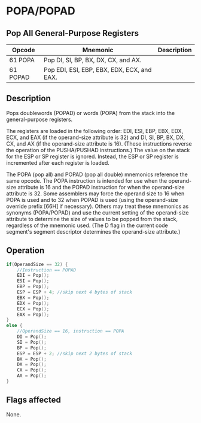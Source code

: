 # POPA/POPAD
 
## Pop All General-Purpose Registers
 
 
|Opcode|Mnemonic|Description|
|-|-|-|
|61 POPA|Pop DI, SI, BP, BX, DX, CX, and AX.||
|61 POPAD|Pop EDI, ESI, EBP, EBX, EDX, ECX, and EAX.||
 
## Description
 
Pops doublewords (POPAD) or words (POPA) from the stack into the general-purpose registers.
 
The registers are loaded in the following order: EDI, ESI, EBP, EBX, EDX, ECX, and EAX (if the operand-size attribute is 32) and DI, SI, BP, BX, DX, CX, and AX (if the operand-size attribute is 16). (These instructions reverse the operation of the PUSHA/PUSHAD instructions.) The value on the stack for the ESP or SP register is ignored. Instead, the ESP or SP register is incremented after each register is loaded.
 
The POPA (pop all) and POPAD (pop all double) mnemonics reference the same opcode. The POPA instruction is intended for use when the operand-size attribute is 16 and the POPAD instruction for when the operand-size attribute is 32. Some assemblers may force the operand size to 16 when POPA is used and to 32 when POPAD is used (using the operand-size override prefix [66H] if necessary). Others may treat these mnemonics as synonyms (POPA/POPAD) and use the current setting of the operand-size attribute to determine the size of values to be popped from the stack, regardless of the mnemonic used. (The D flag in the current code segment's segment descriptor determines the operand-size attribute.)
 
 
## Operation
 
```c
if(OperandSize == 32) {
	//Instruction == POPAD
	EDI = Pop();
	ESI = Pop();
	EBP = Pop();
	ESP = ESP + 4; //skip next 4 bytes of stack
	EBX = Pop();
	EDX = Pop();
	ECX = Pop();
	EAX = Pop();
}
else {
	//OperandSize == 16, instruction == POPA
	DI = Pop();
	SI = Pop();
	BP = Pop();
	ESP = ESP + 2; //skip next 2 bytes of stack
	BX = Pop();
	DX = Pop();
	CX = Pop();
	AX = Pop();
}

```
 
 
## Flags affected
 
None.

 
